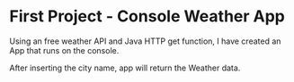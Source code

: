 # First Project - Console Weather App

Using an free weather API and Java HTTP get function, I have created an App that runs on the console.
<p>After inserting the city name, app will return the Weather data.</p>


